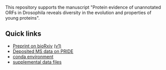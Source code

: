 This repository supports the manuscript
"Protein evidence of unannotated ORFs in Drosophila
reveals diversity in the evolution and properties of young proteins".

## Quick links

- [Preprint on bioRxiv](https://www.biorxiv.org/content/10.1101/2022.04.04.486978v2) [(v1)](https://www.biorxiv.org/content/10.1101/2022.04.04.486978v1)
- [Deposited MS data on PRIDE](https://www.ebi.ac.uk/pride/archive/projects/PXD032197/)
- [conda environment](environment.md)
- [supplemental data files](suppdatafiles/README.md)
